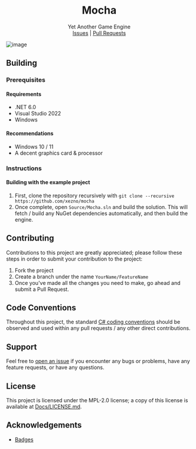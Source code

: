 <p align="center">
    <h1 align="center">
        Mocha
    </h1>
    <p align="center">
        Yet Another Game Engine
        <br>
        <a href="https://github.com/xezno/mocha/issues">Issues</a> |
        <a href="https://github.com/xezno/mocha/pulls">Pull Requests</a>
    </p>
</p>

![image](https://user-images.githubusercontent.com/12881812/181908732-0c4d7d81-3937-46d0-8ed8-ceb5dc03f9a9.png)

## Building

### Prerequisites

#### Requirements

- .NET 6.0
- Visual Studio 2022
- Windows

#### Recommendations

- Windows 10 / 11
- A decent graphics card & processor

### Instructions

#### Building with the example project

1. First, clone the repository recursively with `git clone --recursive https://github.com/xezno/mocha`
2. Once complete, open `Source/Mocha.sln` and build the solution. This will fetch / build any NuGet dependencies automatically, and then build the engine.

## Contributing

Contributions to this project are greatly appreciated; please follow these steps in order to submit your contribution to the project:

1. Fork the project
2. Create a branch under the name `YourName/FeatureName`
3. Once you've made all the changes you need to make, go ahead and submit a Pull Request.

## Code Conventions

Throughout this project, the standard [C# coding conventions](https://docs.microsoft.com/en-us/dotnet/csharp/programming-guide/inside-a-program/coding-conventions) should be observed and used within any pull requests / any other direct contributions.

## Support

Feel free to [open an issue](https://github.com/xezno/mocha/issues/new) if you encounter any bugs or problems, have any feature requests, or have any questions.

## License

This project is licensed under the MPL-2.0 license; a copy of this license is available at [Docs/LICENSE.md](https://github.com/xezno/mocha/blob/main/Docs/LICENSE.md).

## Acknowledgements
* [Badges](https://shields.io)
